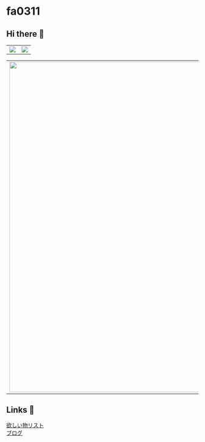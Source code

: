 <h1>fa0311</h1>
<h2>Hi there 👋</h2>
<table>
  <tr>
    <td>
      <a href="https://github.com/anuraghazra/github-readme-stats">
        <img src="https://github-readme-stats.vercel.app/api?username=fa0311&count_private=true&show_icons=true&text_color=57ceec&bg_color=00000000&hide_border=true" />
      </a>
    </td>
    <td>
      <a href="https://github.com/ryo-ma/github-profile-trophy">
        <img src="https://github-readme-stats.vercel.app/api/top-langs/?username=fa0311&layout=compact&langs_count=10&text_color=57ceec&bg_color=00000000&hide_border=true" />
      </a>
    </td>
  </tr>
</table>
<table>
  <tr>
    <td>
      <a href="https://github.com/ryo-ma/github-profile-trophy">
        <img width="865" src="https://github-profile-trophy.vercel.app/?username=fa0311&theme=algolia&column=7&no-bg=true&no-frame=true" />
      </a>
    <td>
  <tr>
</table>
<h2>Links 🔗</h2>
<a href="https://www.amazon.co.jp/hz/wishlist/ls/21TRR50AUGI7Y">欲しい物リスト</a><br>
<a href="https://blog.yuki0311.com">ブログ</a><br>
